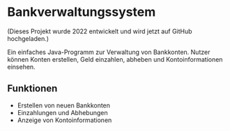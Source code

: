 # Bankverwaltungssystem
(Dieses Projekt wurde 2022 entwickelt und wird jetzt auf GitHub hochgeladen.)

Ein einfaches Java-Programm zur Verwaltung von Bankkonten. Nutzer können Konten erstellen, Geld einzahlen, abheben und Kontoinformationen einsehen.

## Funktionen
- Erstellen von neuen Bankkonten
- Einzahlungen und Abhebungen
- Anzeige von Kontoinformationen
